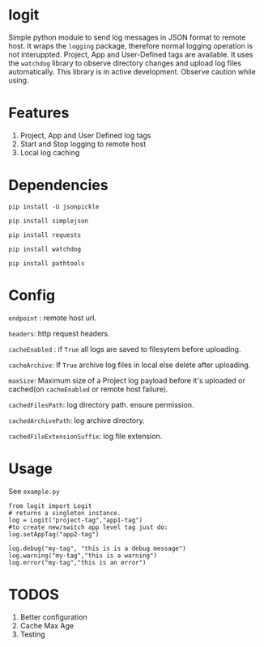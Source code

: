 logit
=====


Simple python module to send log messages in JSON format to remote host. It wraps the `logging` package, therefore normal logging operation is not interuppted. Project, App and User-Defined tags are available. It uses the `watchdog` library to observe directory changes and upload log files automatically. This library is in active development. Observe caution while using.

Features
========
1. Project, App and User Defined log tags
2. Start and Stop logging to remote host
3. Local log caching


Dependencies
===========

`pip install -U jsonpickle`

`pip install simplejson`

`pip install requests`

`pip install watchdog`

`pip install pathtools`

Config
=====

`endpoint` : remote host url.

`headers`: http request headers.

`cacheEnabled` : if `True` all logs are saved to filesytem before uploading.

`cacheArchive`: If `True` archive log files in local else delete after uploading. 

`maxSize`: Maximum size of a Project log payload before it's uploaded or cached(on `cacheEnabled` or remote host failure).

`cachedFilesPath`: log directory path. ensure permission.

`cachedArchivePath`: log archive directory.

`cachedFileExtensionSuffix`: log file extension.

Usage
=====

See `example.py`

```
from logit import Logit
# returns a singleton instance.
log = Logit("project-tag","app1-tag")
#to create new/switch app level tag just do:
log.setAppTag("app2-tag")

log.debug("my-tag", "this is is a debug message")
log.warning("my-tag","this is a warning")
log.error("my-tag","this is an error")
```


TODOS
====
1. Better configuration
2. Cache Max Age
3. Testing





